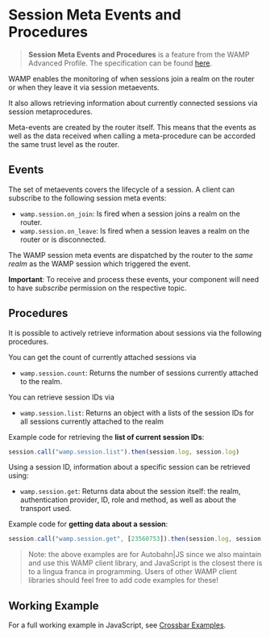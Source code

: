 # Session Meta Events and Procedures

> **Session Meta Events and Procedures** is a feature from the WAMP Advanced Profile. The specification can be found [here](https://github.com/tavendo/WAMP/blob/master/spec/advanced/session-meta-api.md).

WAMP enables the monitoring of when sessions join a realm on the router or when they leave it via session metaevents.

It also allows retrieving information about currently connected sessions via session metaprocedures.

Meta-events are created by the router itself. This means that the events as well as the data received when calling a meta-procedure can be accorded the same trust level as the router.

## Events

The set of metaevents covers the lifecycle of a session. A client can subscribe to the following session meta events:

* `wamp.session.on_join`: Is fired when a session joins a realm on the router.
* `wamp.session.on_leave`: Is fired when a session leaves a realm on the router or is disconnected.

The WAMP session meta events are dispatched by the router to the *same realm* as the WAMP session which triggered the event.

**Important**: To receive and process these events, your component will need to have *subscribe* permission on the respective topic.

## Procedures

It is possible to actively retrieve information about sessions via the following procedures.

You can get the count of currently attached sessions via

* `wamp.session.count`: Returns the number of sessions currently attached to the realm.

You can retrieve session IDs via

* `wamp.session.list`: Returns an object with a lists of the session IDs for all  sessions currently attached to the realm

Example code for retrieving the **list of current session IDs**:

```javascript
session.call("wamp.session.list").then(session.log, session.log)
```

Using a session ID, information about a specific session can be retrieved using:

* `wamp.session.get`: Returns data about the session itself: the realm, authentication provider, ID, role and method, as well as about the transport used.

Example code for **getting data about a session**:

```javascript
session.call("wamp.session.get", [23560753]).then(session.log, session.log)
```

> Note: the above examples are for Autobahn|JS since we also maintain and use this WAMP client library, and JavaScript is the closest there is to a lingua franca in programming. Users of other WAMP client libraries should feel free to add code examples for these!

## Working Example

For a full working example in JavaScript, see [Crossbar Examples](https://github.com/crossbario/crossbarexamples/tree/master/metaapi).
